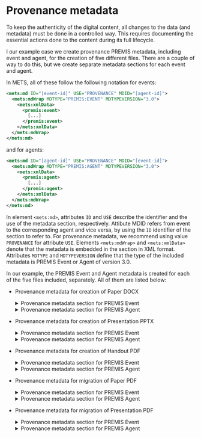 # Provenance metadata

To keep the authenticity of the digital content, all changes to the data (and metadata) must be done in a controlled way. This requires documenting the essential actions done to the content during its full lifecycle.

I our example case we create provenance PREMIS metadata, including event and agent, for the creation of five different files. There are a couple of way to do this, but we create separate metadata sections for each event and agent.

In METS, all of these follow the following notation for events:

```xml
<mets:md ID="[event-id]" USE="PROVENANCE" MDID="[agent-id]">
  <mets:mdWrap MDTYPE="PREMIS:EVENT" MDTYPEVERSION="3.0">
    <mets:xmlData>
      <premis:event>
        [...]
      </premis:event>            
    </mets:xmlData>
  </mets:mdWrap>
</mets:md>
```

and for agents:

```xml
<mets:md ID="[agent-id]" USE="PROVENANCE" MDID="[event-id]">
  <mets:mdWrap MDTYPE="PREMIS:AGENT" MDTYPEVERSION="3.0">
    <mets:xmlData>
      <premis:agent>
        [...]
      </premis:agent>
    </mets:xmlData>
  </mets:mdWrap>
</mets:md>
```

In element `<mets:md>`, attributes `ID` and `USE` describe the identifier and the use of the metadata section, respectively. Attibute MDID refers from event to the corresponding agent and vice versa, by using the `ID` identifier of the section to refer to. For provenance metadata, we recommend using value `PROVENANCE` for attribute `USE`. Elements `<mets:mdWrap>` and `<mets:xmlData>` denote that the metadata is embedded in the section in XML format. Attributes `MDTYPE` and `MDTYPEVERSION` define that the type of the included metadata is PREMIS Event or Agent of version 3.0.

In our example, the PREMIS Event and Agent metadata is created for each of the five files included, separately. All of them are listed below:

- Provenance metadata for creation of Paper DOCX

    <details>

    <summary>Provenance metadata section for PREMIS Event</summary>

    ```xml
    <mets:md ID="event-001" USE="PROVENANCE" MDID="agent-001">
      <mets:mdWrap MDTYPE="PREMIS:EVENT" MDTYPEVERSION="3.0">
        <mets:xmlData>
          <premis:event>
            <premis:eventIdentifier>
              <premis:eventIdentifierType>local</premis:eventIdentifierType>
              <premis:eventIdentifierValue>event-001</premis:eventIdentifierValue>
            </premis:eventIdentifier>
            <premis:eventType authority="premisEventType" authorityURI="http://id.loc.gov/vocabulary/preservation/eventType" valueURI="http://id.loc.gov/vocabulary/preservation/eventType/cre">creation</premis:eventType>
            <premis:eventDateTime>2021-12-01T15:05</premis:eventDateTime>
            <premis:eventDetailInformation>
              <premis:eventDetail>Object created with Microsoft Office Word</premis:eventDetail>
            </premis:eventDetailInformation>
            <premis:linkingAgentIdentifier>
              <premis:linkingAgentIdentifierType>local</premis:linkingAgentIdentifierType>
              <premis:linkingAgentIdentifierValue>agent-001</premis:linkingAgentIdentifierValue>
              <premis:linkingAgentRole authority="premisEventRelatedAgentRole" authorityURI="http://id.loc.gov/vocabulary/preservation/eventRelatedAgentRole" valueURI="http://id.loc.gov/vocabulary/preservation/eventRelatedAgentRole/exe">executing program</premis:linkingAgentRole>
            </premis:linkingAgentIdentifier>
          </premis:event>            
        </mets:xmlData>
      </mets:mdWrap>
    </mets:md>
    ```

    </details>

    <details>

    <summary>Provenance metadata section for PREMIS Agent</summary>

    ```xml
    <mets:md ID="agent-001" USE="PROVENANCE" MDID="event-001">
      <mets:mdWrap MDTYPE="PREMIS:AGENT" MDTYPEVERSION="3.0">
        <mets:xmlData>
          <premis:agent>
            <premis:agentIdentifier>
              <premis:agentIdentifierType>local</premis:agentIdentifierType>
              <premis:agentIdentifierValue>agent-001</premis:agentIdentifierValue>
            </premis:agentIdentifier>
            <premis:agentName>Microsoft Office Word</premis:agentName>
            <premis:agentType authority="premisAgentType" authorityURI="http://id.loc.gov/vocabulary/preservation/agentType" valueURI="http://id.loc.gov/vocabulary/preservation/agentType/sof">software</premis:agentType>
            <premis:linkingEventIdentifier>
              <premis:linkingEventIdentifierType>local</premis:linkingEventIdentifierType>
              <premis:linkingEventIdentifierValue>event-001</premis:linkingEventIdentifierValue>
            </premis:linkingEventIdentifier>
          </premis:agent>
        </mets:xmlData>
      </mets:mdWrap>
    </mets:md>
    ```

    </details>

- Provenance metadata for creation of Presentation PPTX

    <details>

    <summary>Provenance metadata section for PREMIS Event</summary>

    ```xml
    <mets:md ID="event-002" USE="PROVENANCE" MDID="agent-002">
      <mets:mdWrap MDTYPE="PREMIS:EVENT" MDTYPEVERSION="3.0">
        <mets:xmlData>
          <premis:event>
            <premis:eventIdentifier>
              <premis:eventIdentifierType>local</premis:eventIdentifierType>
              <premis:eventIdentifierValue>event-002</premis:eventIdentifierValue>
            </premis:eventIdentifier>
            <premis:eventType authority="premisEventType" authorityURI="http://id.loc.gov/vocabulary/preservation/eventType" valueURI="http://id.loc.gov/vocabulary/preservation/eventType/cre">creation</premis:eventType>
            <premis:eventDateTime>2023-09-15T23:02</premis:eventDateTime>
            <premis:eventDetailInformation>
              <premis:eventDetail>Object created with Microsoft Office Powerpoint</premis:eventDetail>
            </premis:eventDetailInformation>
            <premis:linkingAgentIdentifier>
              <premis:linkingAgentIdentifierType>local</premis:linkingAgentIdentifierType>
              <premis:linkingAgentIdentifierValue>agent-002</premis:linkingAgentIdentifierValue>
              <premis:linkingAgentRole authority="premisEventRelatedAgentRole" authorityURI="http://id.loc.gov/vocabulary/preservation/eventRelatedAgentRole" valueURI="http://id.loc.gov/vocabulary/preservation/eventRelatedAgentRole/exe">executing program</premis:linkingAgentRole>
            </premis:linkingAgentIdentifier>
          </premis:event>            
        </mets:xmlData>
      </mets:mdWrap>
    </mets:md>
    ```

    </details>

    <details>

    <summary>Provenance metadata section for PREMIS Agent</summary>

    ```xml
    <mets:md ID="agent-002" USE="PROVENANCE" MDID="event-002">
      <mets:mdWrap MDTYPE="PREMIS:AGENT" MDTYPEVERSION="3.0">
        <mets:xmlData>
          <premis:agent>
            <premis:agentIdentifier>
              <premis:agentIdentifierType>local</premis:agentIdentifierType>
              <premis:agentIdentifierValue>agent-002</premis:agentIdentifierValue>
            </premis:agentIdentifier>
            <premis:agentName>Microsoft Office Powerpoint</premis:agentName>
            <premis:agentType authority="premisAgentType" authorityURI="http://id.loc.gov/vocabulary/preservation/agentType" valueURI="http://id.loc.gov/vocabulary/preservation/agentType/sof">software</premis:agentType>
            <premis:linkingEventIdentifier>
              <premis:linkingEventIdentifierType>local</premis:linkingEventIdentifierType>
              <premis:linkingEventIdentifierValue>event-002</premis:linkingEventIdentifierValue>
            </premis:linkingEventIdentifier>
          </premis:agent>
        </mets:xmlData>
      </mets:mdWrap>
    </mets:md>
    ```

    </details>

- Provenance metadata for creation of Handout PDF

    <details>

    <summary>Provenance metadata section for PREMIS Event</summary>      

    ```xml
    <mets:md ID="event-003" USE="PROVENANCE" MDID="agent-003">
      <mets:mdWrap MDTYPE="PREMIS:EVENT" MDTYPEVERSION="3.0">
        <mets:xmlData>
          <premis:event>
            <premis:eventIdentifier>
              <premis:eventIdentifierType>local</premis:eventIdentifierType>
              <premis:eventIdentifierValue>event-003</premis:eventIdentifierValue>
            </premis:eventIdentifier>
            <premis:eventType authority="premisEventType" authorityURI="http://id.loc.gov/vocabulary/preservation/eventType" valueURI="http://id.loc.gov/vocabulary/preservation/eventType/cre">creation</premis:eventType>
            <premis:eventDateTime>2023-09-19T16:09:15</premis:eventDateTime>
            <premis:eventDetailInformation>
              <premis:eventDetail>Object created from Microsoft Word for Windows</premis:eventDetail>
            </premis:eventDetailInformation>
            <premis:linkingAgentIdentifier>
              <premis:linkingAgentIdentifierType>local</premis:linkingAgentIdentifierType>
              <premis:linkingAgentIdentifierValue>agent-003</premis:linkingAgentIdentifierValue>
              <premis:linkingAgentRole authority="premisEventRelatedAgentRole" authorityURI="http://id.loc.gov/vocabulary/preservation/eventRelatedAgentRole" valueURI="http://id.loc.gov/vocabulary/preservation/eventRelatedAgentRole/exe">executing program</premis:linkingAgentRole>
            </premis:linkingAgentIdentifier>
          </premis:event>            
        </mets:xmlData>
      </mets:mdWrap>
    </mets:md>
    ```

    </details>

    <details>

    <summary>Provenance metadata section for PREMIS Agent</summary>

    ```xml
    <mets:md ID="agent-003" USE="PROVENANCE" MDID="event-003">
      <mets:mdWrap MDTYPE="PREMIS:AGENT" MDTYPEVERSION="3.0">
        <mets:xmlData>
          <premis:agent>
            <premis:agentIdentifier>
              <premis:agentIdentifierType>local</premis:agentIdentifierType>
              <premis:agentIdentifierValue>agent-003</premis:agentIdentifierValue>
            </premis:agentIdentifier>
            <premis:agentName>Microsoft Word</premis:agentName>
            <premis:agentType authority="premisAgentType" authorityURI="http://id.loc.gov/vocabulary/preservation/agentType" valueURI="http://id.loc.gov/vocabulary/preservation/agentType/sof">software</premis:agentType>
            <premis:linkingEventIdentifier>
              <premis:linkingEventIdentifierType>local</premis:linkingEventIdentifierType>
              <premis:linkingEventIdentifierValue>event-003</premis:linkingEventIdentifierValue>
            </premis:linkingEventIdentifier>
          </premis:agent>
        </mets:xmlData>
      </mets:mdWrap>
    </mets:md>
    ```

    </details>

- Provenance metadata for migration of Paper PDF

    <details>

    <summary>Provenance metadata section for PREMIS Event</summary>

    ```xml
    <mets:md ID="event-004" USE="PROVENANCE" MDID="agent-004">
      <mets:mdWrap MDTYPE="PREMIS:EVENT" MDTYPEVERSION="3.0">
        <mets:xmlData>
          <premis:event>
            <premis:eventIdentifier>
              <premis:eventIdentifierType>local</premis:eventIdentifierType>
              <premis:eventIdentifierValue>event-004</premis:eventIdentifierValue>
            </premis:eventIdentifier>
            <premis:eventType authority="premisEventType" authorityURI="http://id.loc.gov/vocabulary/preservation/eventType" valueURI="http://id.loc.gov/vocabulary/preservation/eventType/mig">migration</premis:eventType>
            <premis:eventDateTime>2023-11-01T19:52:59</premis:eventDateTime>
            <premis:eventDetailInformation>
              <premis:eventDetail>Object migrated from Microsoft Word for Windows to Acrobat PDF 1.4 - Portable Document Format</premis:eventDetail>
            </premis:eventDetailInformation>
            <premis:linkingAgentIdentifier>
              <premis:linkingAgentIdentifierType>local</premis:linkingAgentIdentifierType>
              <premis:linkingAgentIdentifierValue>agent-004</premis:linkingAgentIdentifierValue>
              <premis:linkingAgentRole authority="premisEventRelatedAgentRole" authorityURI="http://id.loc.gov/vocabulary/preservation/eventRelatedAgentRole" valueURI="http://id.loc.gov/vocabulary/preservation/eventRelatedAgentRole/exe">executing program</premis:linkingAgentRole>
            </premis:linkingAgentIdentifier>
          </premis:event>            
        </mets:xmlData>
      </mets:mdWrap>
    </mets:md>
    ```

    </details>

    <details>

    <summary>Provenance metadata section for PREMIS Agent</summary>

    ```xml
    <mets:md ID="agent-004" USE="PROVENANCE" MDID="event-004">
      <mets:mdWrap MDTYPE="PREMIS:AGENT" MDTYPEVERSION="3.0">
        <mets:xmlData>
          <premis:agent>
            <premis:agentIdentifier>
              <premis:agentIdentifierType>local</premis:agentIdentifierType>
              <premis:agentIdentifierValue>agent-004</premis:agentIdentifierValue>
            </premis:agentIdentifier>
            <premis:agentName>macOS Version 12.6.8 (Build 21G725) Quartz PDFContext</premis:agentName>
            <premis:agentType authority="premisAgentType" authorityURI="http://id.loc.gov/vocabulary/preservation/agentType" valueURI="http://id.loc.gov/vocabulary/preservation/agentType/sof">software</premis:agentType>
            <premis:linkingEventIdentifier>
              <premis:linkingEventIdentifierType>local</premis:linkingEventIdentifierType>
              <premis:linkingEventIdentifierValue>event-004</premis:linkingEventIdentifierValue>
            </premis:linkingEventIdentifier>
          </premis:agent>
        </mets:xmlData>
      </mets:mdWrap>
    </mets:md>
    ```

    </details>

- Provenance metadata for migration of Presentation PDF

    <details>

    <summary>Provenance metadata section for PREMIS Event</summary>

    ```xml
    <mets:md ID="event-005" USE="PROVENANCE" MDID="agent-005">
      <mets:mdWrap MDTYPE="PREMIS:EVENT" MDTYPEVERSION="3.0">
        <mets:xmlData>
          <premis:event>
            <premis:eventIdentifier>
              <premis:eventIdentifierType>local</premis:eventIdentifierType>
              <premis:eventIdentifierValue>event-005</premis:eventIdentifierValue>
            </premis:eventIdentifier>
            <premis:eventType authority="premisEventType" authorityURI="http://id.loc.gov/vocabulary/preservation/eventType" valueURI="http://id.loc.gov/vocabulary/preservation/eventType/mig">migration</premis:eventType>
            <premis:eventDateTime>2023-09-15T23:09:29</premis:eventDateTime>
            <premis:eventDetailInformation>
              <premis:eventDetail>Object migrated from Microsoft Powerpoint for Windows to Acrobat PDF 1.7 - Portable Document Format</premis:eventDetail>
            </premis:eventDetailInformation>
            <premis:linkingAgentIdentifier>
              <premis:linkingAgentIdentifierType>local</premis:linkingAgentIdentifierType>
              <premis:linkingAgentIdentifierValue>agent-005</premis:linkingAgentIdentifierValue>
              <premis:linkingAgentRole authority="premisEventRelatedAgentRole" authorityURI="http://id.loc.gov/vocabulary/preservation/eventRelatedAgentRole" valueURI="http://id.loc.gov/vocabulary/preservation/eventRelatedAgentRole/exe">executing program</premis:linkingAgentRole>
            </premis:linkingAgentIdentifier>
          </premis:event>            
        </mets:xmlData>
      </mets:mdWrap>
    </mets:md>
    ```

    </details>

    <details>

    <summary>Provenance metadata section for PREMIS Agent</summary>

    ```xml
    <mets:md ID="agent-005" USE="PROVENANCE" MDID="event-005">
      <mets:mdWrap MDTYPE="PREMIS:AGENT" MDTYPEVERSION="3.0">
        <mets:xmlData>
          <premis:agent>
            <premis:agentIdentifier>
              <premis:agentIdentifierType>local</premis:agentIdentifierType>
              <premis:agentIdentifierValue>agent-005</premis:agentIdentifierValue>
            </premis:agentIdentifier>
            <premis:agentName>Microsoft® PowerPoint® for Microsoft 365</premis:agentName>
            <premis:agentType authority="premisAgentType" authorityURI="http://id.loc.gov/vocabulary/preservation/agentType" valueURI="http://id.loc.gov/vocabulary/preservation/agentType/sof">software</premis:agentType>
            <premis:linkingEventIdentifier>
              <premis:linkingEventIdentifierType>local</premis:linkingEventIdentifierType>
              <premis:linkingEventIdentifierValue>event-005</premis:linkingEventIdentifierValue>
            </premis:linkingEventIdentifier>
          </premis:agent>
        </mets:xmlData>
      </mets:mdWrap>
    </mets:md>
    ```

    </details>
